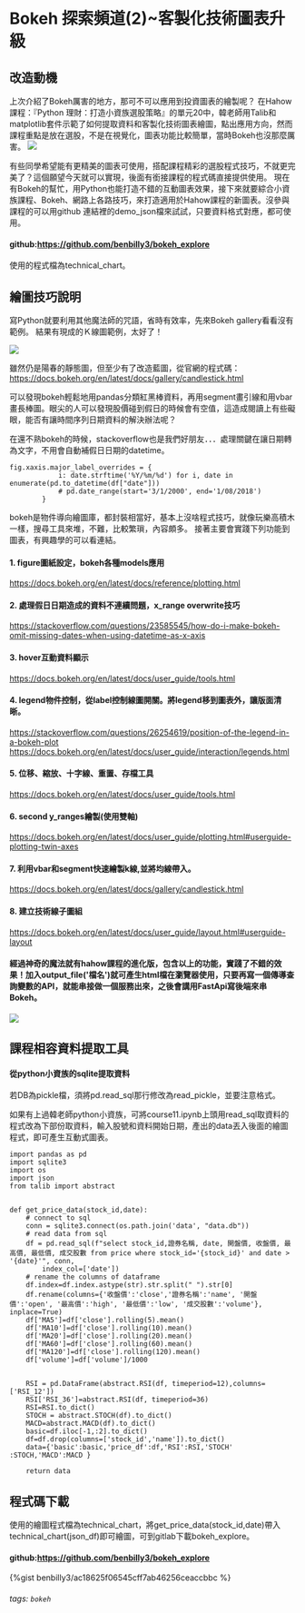 # Bokeh 探索頻道(2)~客製化技術圖表升級

## 改造動機

上次介紹了Bokeh厲害的地方，那可不可以應用到投資圖表的繪製呢？
在Hahow課程：『Python 理財：打造小資族選股策略』的單元20中，韓老師用Talib和matplotlib套件示範了如何提取資料和客製化技術圖表繪圖，點出應用方向，然而課程重點是放在選股，不是在視覺化，圖表功能比較簡單，當時Bokeh也沒那麼厲害。
![](https://i.imgur.com/Q8hEt30.png)

有些同學希望能有更精美的圖表可使用，搭配課程精彩的選股程式技巧，不就更完美了？這個願望今天就可以實現，後面有銜接課程的程式碼直接提供使用。
現在有Bokeh的幫忙，用Python也能打造不錯的互動圖表效果，接下來就要綜合小資族課程、Bokeh、網路上各路技巧，來打造適用於Hahow課程的新圖表。沒參與課程的可以用github 連結裡的demo_json檔來試試，只要資料格式對應，都可使用。

#### github:https://github.com/benbilly3/bokeh_explore
使用的程式檔為technical_chart。


## 繪圖技巧說明

寫Python就要利用其他魔法師的咒語，省時有效率，先來Bokeh gallery看看沒有範例。
結果有現成的Ｋ線圖範例，太好了！

![](https://i.imgur.com/wjTomBS.png)

雖然仍是陽春的靜態圖，但至少有了改造藍圖，從官網的程式碼：
https://docs.bokeh.org/en/latest/docs/gallery/candlestick.html

可以發現bokeh輕鬆地用pandas分類紅黑棒資料，再用segment畫引線和用vbar畫長棒圖。眼尖的人可以發現股價碰到假日的時候會有空值，這造成閱讀上有些礙眼，能否有讓時間序列日期資料的解決辦法呢？

在還不熟bokeh的時候，stackoverflow也是我們好朋友．．．處理關鍵在讓日期轉為文字，不用會自動補假日日期的datetime。

```
fig.xaxis.major_label_overrides = {
            i: date.strftime('%Y/%m/%d') for i, date in enumerate(pd.to_datetime(df["date"]))
            # pd.date_range(start='3/1/2000', end='1/08/2018')
        }
```

bokeh是物件導向繪圖庫，都封裝相當好，基本上沒啥程式技巧，就像玩樂高積木一樣，搜尋工具來堆，不難，比較繁瑣，內容頗多。
接著主要會實踐下列功能到圖表，有興趣學的可以看連結。

#### 1. figure圖紙設定，bokeh各種models應用
https://docs.bokeh.org/en/latest/docs/reference/plotting.html

#### 2. 處理假日日期造成的資料不連續問題，x_range overwrite技巧
https://stackoverflow.com/questions/23585545/how-do-i-make-bokeh-omit-missing-dates-when-using-datetime-as-x-axis

#### 3. hover互動資料顯示
https://docs.bokeh.org/en/latest/docs/user_guide/tools.html

#### 4. legend物件控制，從label控制線圖開關。將legend移到圖表外，讓版面清晰。
https://stackoverflow.com/questions/26254619/position-of-the-legend-in-a-bokeh-plot
https://docs.bokeh.org/en/latest/docs/user_guide/interaction/legends.html

#### 5. 位移、縮放、十字線、重置、存檔工具

https://docs.bokeh.org/en/latest/docs/user_guide/tools.html

#### 6. second y_ranges繪製(使用雙軸)
https://docs.bokeh.org/en/latest/docs/user_guide/plotting.html#userguide-plotting-twin-axes

#### 7. 利用vbar和segment快速繪製k線,並將均線帶入。
https://docs.bokeh.org/en/latest/docs/gallery/candlestick.html

#### 8. 建立技術線子圖組
https://docs.bokeh.org/en/latest/docs/user_guide/layout.html#userguide-layout

#### 經過神奇的魔法就有hahow課程的進化版，包含以上的功能，實踐了不錯的效果！加入output_file('檔名')就可產生html檔在瀏覽器使用，只要再寫一個傳導查詢變數的API，就能串接做一個服務出來，之後會講用FastApi寫後端來串Bokeh。

![](https://i.imgur.com/4BY8lBt.png)


## 課程相容資料提取工具

#### 從python小資族的sqlite提取資料
若DB為pickle檔，須將pd.read_sql那行修改為read_pickle，並要注意格式。

如果有上過韓老師python小資族，可將course11.ipynb上頭用read_sql取資料的程式改為下部份取資料，輸入股號和資料開始日期，產出的data丟入後面的繪圖程式，即可產生互動式圖表。
```
import pandas as pd
import sqlite3
import os
import json
from talib import abstract


def get_price_data(stock_id,date):
    # connect to sql
    conn = sqlite3.connect(os.path.join('data', "data.db"))
    # read data from sql
    df = pd.read_sql(f"select stock_id,證券名稱, date, 開盤價, 收盤價, 最高價, 最低價, 成交股數 from price where stock_id='{stock_id}' and date > '{date}'", conn,
        index_col=['date'])
    # rename the columns of dataframe
    df.index=df.index.astype(str).str.split(" ").str[0]
    df.rename(columns={'收盤價':'close','證券名稱':'name', '開盤價':'open', '最高價':'high', '最低價':'low', '成交股數':'volume'}, inplace=True)
    df['MA5']=df['close'].rolling(5).mean()
    df['MA10']=df['close'].rolling(10).mean()
    df['MA20']=df['close'].rolling(20).mean()
    df['MA60']=df['close'].rolling(60).mean()
    df['MA120']=df['close'].rolling(120).mean()
    df['volume']=df['volume']/1000

    
    RSI = pd.DataFrame(abstract.RSI(df, timeperiod=12),columns=['RSI_12'])
    RSI['RSI_36']=abstract.RSI(df, timeperiod=36)
    RSI=RSI.to_dict()
    STOCH = abstract.STOCH(df).to_dict()
    MACD=abstract.MACD(df).to_dict()
    basic=df.iloc[-1,:2].to_dict()
    df=df.drop(columns=['stock_id','name']).to_dict()
    data={'basic':basic,'price_df':df,'RSI':RSI,'STOCH' :STOCH,'MACD':MACD }
    
    return data

```
## 程式碼下載

使用的繪圖程式檔為technical_chart，將get_price_data(stock_id,date)帶入technical_chart(json_df)即可繪圖，可到gitlab下載bokeh_explore。
#### github:https://github.com/benbilly3/bokeh_explore

{%gist benbilly3/ac18625f06545cff7ab46256ceaccbbc %}

###### tags: `bokeh`